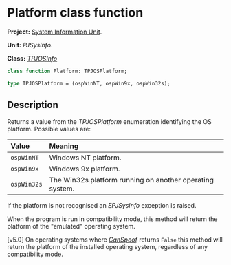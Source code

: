# Platform class function #

**Project:** [System Information Unit](SystemInformationUnit.md).

**Unit:** _PJSysInfo_.

**Class:** _[TPJOSInfo](TPJOSInfo.md)_

```pascal
class function Platform: TPJOSPlatform;

type TPJOSPlatform = (ospWinNT, ospWin9x, ospWin32s);
```

## Description ##

Returns a value from the _TPJOSPlatform_ enumeration identifying the OS platform. Possible values are:

| Value | Meaning |
|:------|:--------|
| `ospWinNT` | Windows NT platform. |
| `ospWin9x` | Windows 9x platform. |
| `ospWin32s` | The Win32s platform running on another operating system. |

If the platform is not recognised an _EPJSysInfo_ exception is raised.

When the program is run in compatibility mode, this method will return the platform of the "emulated" operating system.

[v5.0] On operating systems where _[CanSpoof](TPJOSInfoCanSpoof.md)_ returns `False` this method will return the platform of the installed operating system, regardless of any compatibility mode.
